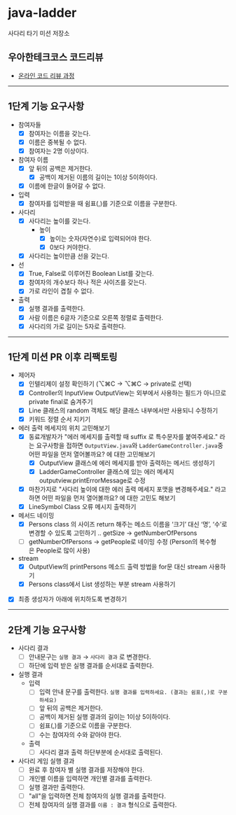 # java-ladder

사다리 타기 미션 저장소

## 우아한테크코스 코드리뷰

- [온라인 코드 리뷰 과정](https://github.com/woowacourse/woowacourse-docs/blob/master/maincourse/README.md)

--- 

## 1단계 기능 요구사항
- 참여자들
  - [x] 참여자는 이름을 갖는다.
  - [x] 이름은 중복될 수 없다.
  - [x] 참여자는 2명 이상이다.
  
- 참여자 이름
  - [x] 앞 뒤의 공백은 제거한다.
    - [x] 공백이 제거된 이름의 길이는 1이상 5이하이다.
  - [x] 이름에 한글이 들어갈 수 없다.

- 입력
  - [x] 참여자를 입력받을 때 쉼표(,)를 기준으로 이름을 구분한다.

- 사다리
  - [x] 사다리는 높이를 갖는다.
    - 높이
      - [x] 높이는 숫자(자연수)로 입력되어야 한다.
      - [x] 0보다 커야한다.
  - [x] 사다리는 높이만큼 선을 갖는다.

- 선
  - [x] True, False로 이루어진 Boolean List를 갖는다.
  - [x] 참여자의 개수보다 하나 적은 사이즈를 갖는다.
  - [x] 가로 라인이 겹칠 수 없다.

- 출력
  - [x] 실행 결과를 출력한다.
  - [x] 사람 이름은 6글자 기준으로 오른쪽 정렬로 출력한다.
  - [x] 사다리의 가로 길이는 5자로 출력한다.

---
## 1단계 미션 PR 이후 리팩토링
- 제어자
  - [x] 인텔리제이 설정 확인하기 (⌥⌘C → ⌥⌘C → private로 선택)
  - [x] Controller의 InputView OutputView는 외부에서 사용하는 필드가 아니므로 private final로 숨겨주기
  - [x] Line 클래스의 random 객체도 해당 클래스 내부에서만 사용되니 수정하기
  - [x] 키워드 정렬 순서 지키기
- 에러 출력 메세지의 위치 고민해보기
  - [x] 동료개발자가 "에러 메세지를 출력할 때 suffix 로 특수문자를 붙여주세요." 라는 요구사항을 접하면 `OutputView.java`와 `LadderGameController.java`중 어떤 파일을 먼저 열어볼까요? 에 대한 고민해보기
    - [x]  OutputView 클래스에 에러 메세지를 받아 출력하는 메서드 생성하기
    - [x]  LadderGameController 클래스에 있는 에러 메세지 outputview.printErrorMessage로 수정
  - [x] 마찬가지로 "사다리 높이에 대한 에러 출력 메세지 포맷을 변경해주세요." 라고 하면 어떤 파일을 먼저 열어볼까요? 에 대한 고민도 해보기
  - [x] LineSymbol Class 오류 메시지 출력하기
- 메서드 네이밍
  - [x] Persons class 의 사이즈 return 해주는 메소드 이름을 ‘크기’ 대신 ‘명’, ‘수’로 변경할 수 있도록 고민하기 .. getSize → getNumberOfPersons
  - [ ] getNumberOfPersons → getPeople로 네이밍 수정 (Person의 복수형은 People로 많이 사용)
- stream
  - [x] OutputView의 printPersons 메소드 출력 방법을 for문 대신 stream 사용하기
  - [x] Persons class에서 List<Person> 생성하는 부분 stream 사용하기
- [x] 최종 생성자가 아래에 위치하도록 변경하기

---
## 2단계 기능 요구사항
- 사다리 결과
  - [ ]  안내문구는 `실행 결과` → `사다리 결과` 로 변경한다.
  - [ ]  하단에 입력 받은 실행 결과를 순서대로 출력한다.
- 실행 결과
  - 입력
    - [ ]  입력 안내 문구를 출력한다.  `실행 결과를 입력하세요. (결과는 쉼표(,)로 구분하세요)`
    - [ ]  앞 뒤의 공백은 제거한다.
    - [ ]  공백이 제거된 실행 결과의 길이는 1이상 5이하이다.
    - [ ]  쉼표(,)를 기준으로 이름을 구분한다.
    - [ ]  수는 참여자의 수와 같아야 한다.
  - 출력
    - [ ]  사다리 결과 출력 하단부분에 순서대로 출력된다.
- 사다리 게임 실행 결과
  - [ ]  완료 후 참여자 별 실행 결과를 저장해야 한다.
  - [ ]  개인별 이름을 입력하면 개인별 결과를 출력한다.
    - [ ]  실행 결과만 출력한다.
  - [ ]  "all"을 입력하면 전체 참여자의 실행 결과를 출력한다.
    - [ ]  전체 참여자의 실행 결과를 `이름 : 결과` 형식으로 출력한다.
